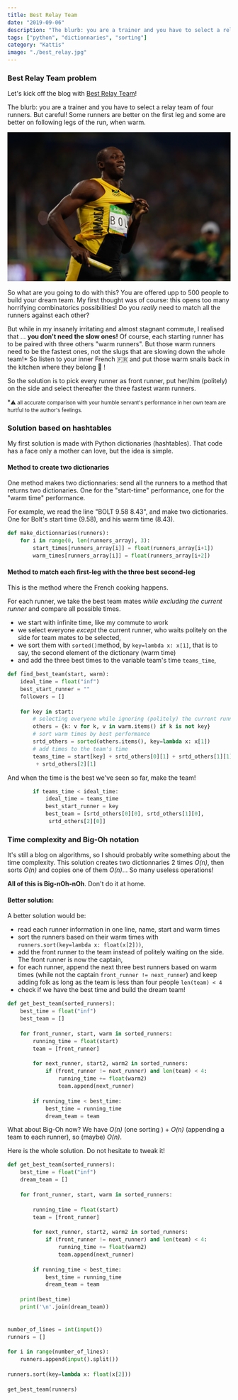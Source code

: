```yaml
---
title: Best Relay Team
date: "2019-09-06"
description: "The blurb: you are a trainer and you have to select a relay team of four runners. But careful! Some runners are better on the first leg and some are better on following legs of the run, when warm. How are you going to do?"
tags: ["python", "dictionnaries", "sorting"]
category: "Kattis"
image: "./best_relay.jpg"
---
```


### Best Relay Team problem

Let's kick off the blog with [Best Relay Team](https://open.kattis.com/problems/bestrelayteam)!

The blurb: you are a trainer and you have to select a relay team of four runners. But careful! Some runners are better on the first leg and some are better on following legs of the run, when warm.

![Usain Bolt picture](best_relay.jpg "Usain Bolt: Picture by Fernando Frazão/Agência Brasil")

So what are you going to do with this? You are offered upp to 500 people to build your dream team. My first thought was of course: this opens too many horrifying combinatorics possibilities! Do you _really_ need to match all the runners against each other?

But while in my insanely irritating and almost stagnant commute, I realised that ... **you don't need the slow ones!** Of course, each starting runner has to be paired with three others "warm runners". But those warm runners need to be the fastest ones, not the slugs that are slowing down the whole team!\* So listen to your inner French :fr: and put those warm snails back in the kitchen where they belong :snail: !

So the solution is to pick every runner as front runner, put her/him (politely) on the side and select thereafter the three fastest warm runners.

\*<small>⚠️ all accurate comparison with your humble servant's performance in her own team are hurtful to the author's feelings. </small>

### Solution based on hashtables

My first solution is made with Python dictionaries (hashtables). That code has a face only a mother can love, but the idea is simple.

#### Method to create two dictionaries

One method makes two dictionnaries: send all the runners to a method that returns two dictionaries. One for the "start-time" performance, one for the "warm time" performance.

For example, we read the line "BOLT 9.58 8.43", and make two dictionaries. One for Bolt's start time (9.58), and his warm time (8.43).

```python
def make_dictionnaries(runners):
    for i in range(0, len(runners_array), 3):
        start_times[runners_array[i]] = float(runners_array[i+1])
        warm_times[runners_array[i]] = float(runners_array[i+2])

```

#### Method to match each first-leg with the three best second-leg

This is the method where the French cooking happens.

For each runner, we take the best team mates _while excluding the current runner_ and compare all possible times.

- we start with infinite time, like my commute to work
- we select everyone _except_ the current runner, who waits politely on the side for team mates to be selected,
- we sort them with `sorted()`method, by `key=lambda x: x[1]`, that is to say, the second element of the dictionary (warm time)
- and add the three best times to the variable team's time `teams_time`,

```python
def find_best_team(start, warm):
    ideal_time = float("inf")
    best_start_runner = ""
    followers = []

    for key in start:
        # selecting everyone while ignoring (politely) the current runner
        others = {k: v for k, v in warm.items() if k is not key}
        # sort warm times by best performance
        srtd_others = sorted(others.items(), key=lambda x: x[1])
        # add times to the team's time
        teams_time = start[key] + srtd_others[0][1] + srtd_others[1][1]
         + srtd_others[2][1]
```

And when the time is the best we've seen so far, make the team!

```python
        if teams_time < ideal_time:
            ideal_time = teams_time
            best_start_runner = key
            best_team = [srtd_others[0][0], srtd_others[1][0],
             srtd_others[2][0]]
```

### Time complexity and Big-Oh notation

It's still a blog on algorithms, so I should probably write something about the time complexity.
This solution creates two dictionnaries 2 times _O(n)_, then sorts _O(n)_ and copies one of them _O(n)_... So many useless operations!

**All of this is Big-nOh-nOh**. Don't do it at home.

#### Better solution:

A better solution would be:

- read each runner information in one line, name, start and warm times
- sort the runners based on their warm times with `runners.sort(key=lambda x: float(x[2]))`,
- add the front runner to the team instead of politely waiting on the side. The front runner is now the captain,
- for each runner, append the next three best runners based on warm times (while not the captain `front_runner != next_runner`) and keep adding folk as long as the team is less than four people `len(team) < 4`
- check if we have the best time and build the dream team!

```python
def get_best_team(sorted_runners):
    best_time = float("inf")
    best_team = []

    for front_runner, start, warm in sorted_runners:
        running_time = float(start)
        team = [front_runner]

        for next_runner, start2, warm2 in sorted_runners:
            if (front_runner != next_runner) and len(team) < 4:
                running_time += float(warm2)
                team.append(next_runner)

        if running_time < best_time:
            best_time = running_time
            dream_team = team
```

What about Big-Oh now? We have _O(n)_ (one sorting ) + _O(n)_ (appending a team to each runner), so (maybe) _O(n)_.

Here is the whole solution. Do not hesitate to tweak it!

```python
def get_best_team(sorted_runners):
    best_time = float("inf")
    dream_team = []

    for front_runner, start, warm in sorted_runners:

        running_time = float(start)
        team = [front_runner]

        for next_runner, start2, warm2 in sorted_runners:
            if (front_runner != next_runner) and len(team) < 4:
                running_time += float(warm2)
                team.append(next_runner)

        if running_time < best_time:
            best_time = running_time
            dream_team = team

    print(best_time)
    print('\n'.join(dream_team))


number_of_lines = int(input())
runners = []

for i in range(number_of_lines):
    runners.append(input().split())

runners.sort(key=lambda x: float(x[2]))

get_best_team(runners)
```
